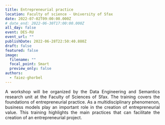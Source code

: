 ```yaml
---
title: Entrepreneurial practice
location: Faculty of science - University of Sfax
date: 2022-07-02T09:00:00.000Z
# date_end: 2022-06-30T17:00:00.000Z
all_day: false
event: DES-RU
event_url: ""
publishDate: 2022-06-28T22:50:40.880Z
draft: false
featured: false
image:
  filename: ""
  focal_point: Smart
  preview_only: false
authors:
  - faiez-ghorbel
---
```

<div style="text-align: justify">
A workshop will be organized by the Data Engineering and Semantics research unit at the Faculty of Sciences of Sfax. The training covers the foundations of entrepreneurial practice. As a multidisciplinary phenomenon, business models play an important role in the creation of entrepreneurial value. This training highlights the main practices that can facilitate the creation of an entrepreneurial project.</br>
</div>
